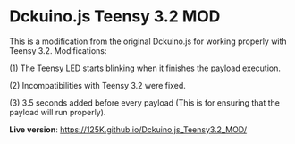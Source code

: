 # Dckuino.js Teensy 3.2 MOD
This is a modification from the original Dckuino.js for working properly with Teensy 3.2. Modifications:

(1) The Teensy LED starts blinking when it finishes the payload execution.

(2) Incompatibilities with Teensy 3.2 were fixed.

(3) 3.5 seconds added before every payload (This is for ensuring that the payload will run properly).

**Live version**: https://125K.github.io/Dckuino.js_Teensy3.2_MOD/
